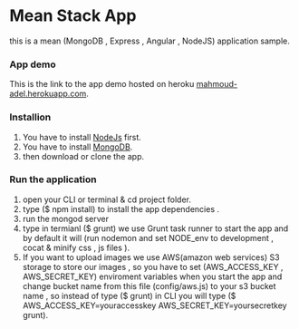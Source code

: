 # Mean Stack App
this is a mean (MongoDB , Express , Angular , NodeJS) application sample.

### App demo
This is the link to the app demo hosted on heroku [mahmoud-adel.herokuapp.com](http://mahmoud-adel.herokuapp.com/).

### Installion
1. You have to install [NodeJs](https://nodejs.org) first.
2. You have to install [MongoDB](https://www.mongodb.com/).
3. then download or clone the app.

### Run the application
1. open your CLI or terminal & cd project folder.
2. type ($ npm install) to install the app dependencies .
3. run the mongod server
4. type in termianl ($ grunt) we use Grunt task runner to start the app and by default it will (run nodemon and set NODE_env to development , cocat & minify css , js files ).
5. If you want to upload images we use AWS(amazon web services) S3 storage to store our images , so you have to set (AWS_ACCESS_KEY , AWS_SECRET_KEY) enviroment variables when you start the app and change bucket name from this file (config/aws.js) to your s3 bucket name , so instead of type ($ grunt) in CLI you will type ($ AWS_ACCESS_KEY=youraccesskey AWS_SECRET_KEY=yoursecretkey grunt).
